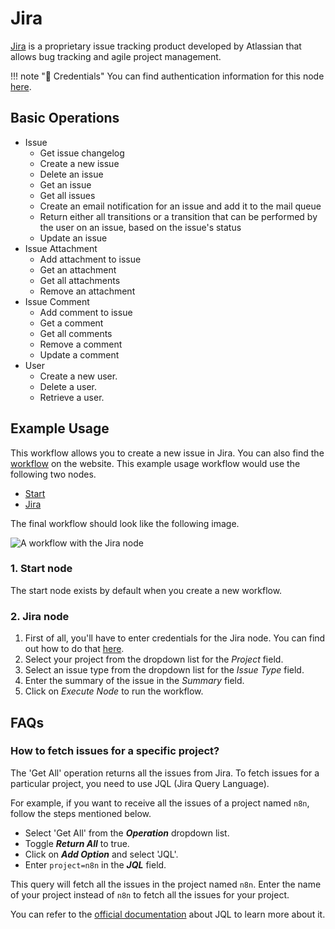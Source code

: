 # Jira

[Jira](https://www.atlassian.com/software/jira) is a proprietary issue tracking product developed by Atlassian that allows bug tracking and agile project management.

!!! note "🔑 Credentials"
    You can find authentication information for this node [here](/workflow/integrations/credentials/jira/).


## Basic Operations

* Issue
    * Get issue changelog
    * Create a new issue
    * Delete an issue
    * Get an issue
    * Get all issues
    * Create an email notification for an issue and add it to the mail queue
    * Return either all transitions or a transition that can be performed by the user on an issue, based on the issue's status
    * Update an issue
* Issue Attachment
    * Add attachment to issue
    * Get an attachment
    * Get all attachments
    * Remove an attachment
* Issue Comment
    * Add comment to issue
    * Get a comment
    * Get all comments
    * Remove a comment
    * Update a comment
* User
    * Create a new user.
    * Delete a user.
    * Retrieve a user.

## Example Usage

This workflow allows you to create a new issue in Jira. You can also find the [workflow](https://n8n.io/workflows/459) on the website. This example usage workflow would use the following two nodes.
- [Start](/workflow/integrations/core-nodes/n8n-nodes-base.start/)
- [Jira]()

The final workflow should look like the following image.

![A workflow with the Jira node](/_images/integrations/nodes/jira/workflow.png)

### 1. Start node

The start node exists by default when you create a new workflow.

### 2. Jira node

1. First of all, you'll have to enter credentials for the Jira node. You can find out how to do that [here](/workflow/integrations/credentials/jira/).
2. Select your project from the dropdown list for the *Project* field.
3. Select an issue type from the dropdown list for the *Issue Type* field.
4. Enter the summary of the issue in the *Summary* field.
5. Click on *Execute Node* to run the workflow.

## FAQs

### How to fetch issues for a specific project?

The 'Get All' operation returns all the issues from Jira. To fetch issues for a particular project, you need to use JQL (Jira Query Language).

For example, if you want to receive all the issues of a project named `n8n`, follow the steps mentioned below.
- Select 'Get All' from the ***Operation*** dropdown list.
- Toggle ***Return All*** to true.
- Click on ***Add Option*** and select 'JQL'.
- Enter `project=n8n` in the ***JQL*** field.

This query will fetch all the issues in the project named `n8n`. Enter the name of your project instead of `n8n` to fetch all the issues for your project.

You can refer to the [official documentation](https://www.atlassian.com/software/jira/guides/expand-jira/jql) about JQL to learn more about it.




